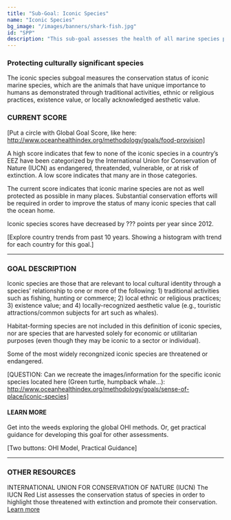 ```yaml
---
title: "Sub-Goal: Iconic Species"
name: "Iconic Species"
bg_image: "/images/banners/shark-fish.jpg"
id: "SPP"
description: "This sub-goal assesses the health of all marine species present in a region, including endangered species and species in relatively good conditions. The presence of higher-risk species leads to a higher score."
---
```


### Protecting culturally significant species

The iconic species subgoal measures the conservation status of iconic marine species, which are the animals that have unique importance to humans as demonstrated through traditional activities, ethnic or religious practices, existence value, or locally acknowledged aesthetic value.

### CURRENT SCORE

[Put a circle with Global Goal Score, like here: http://www.oceanhealthindex.org/methodology/goals/food-provision]

A high score indicates that few to none of the iconic species in a country’s EEZ have been categorized by the International Union for Conservation of Nature (IUCN) as endangered, threatended, vulnerable, or at risk of extinction. A low score indicates that many are in those categories.

The current score indicates that iconic marine species are not as well protected as possible in many places. Substantial conservation efforts will be required in order to improve the status of many iconic species that call the ocean home.


Iconic species scores have decreased by ??? points per year since 2012.

[Explore country trends from past 10 years. Showing a histogram with trend for each country for this goal.]


----

### GOAL DESCRIPTION

Iconic species are those that are relevant to local cultural identity through a species’ relationship to one or more of the following: 1) traditional activities such as fishing, hunting or commerce; 2) local ethnic or religious practices; 3) existence value; and 4) locally-recognized aesthetic value (e.g., touristic attractions/common subjects for art such as whales).

Habitat-forming species are not included in this definition of iconic species, nor are species that are harvested solely for economic or utilitarian purposes (even though they may be iconic to a sector or individual). 

Some of the most widely recongnized iconic species are threatened or endangered.

[QUESTION: Can we recreate the images/information for the specific iconic species located here (Green turtle, humpback whale...): http://www.oceanhealthindex.org/methodology/goals/sense-of-place/iconic-species]

#### LEARN MORE
Get into the weeds exploring the global OHI methods.  Or, get practical guidance for developing this goal for other assessments.

[Two buttons: OHI Model, Practical Guidance]

----

### OTHER RESOURCES
INTERNATIONAL UNION FOR CONSERVATION OF NATURE (IUCN)
The IUCN Red List assesses the conservation status of species in order to highlight those threatened with extinction and promote their conservation.
[Learn more](https://www.iucnredlist.org/)
